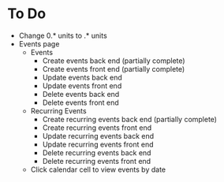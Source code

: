 # To Do

- Change 0.* units to .* units
- Events page
  - Events
    - Create events back end (partially complete)
    - Create events front end (partially complete)
    - Update events back end
    - Update events front end
    - Delete events back end
    - Delete events front end
  - Recurring Events
    - Create recurring events back end (partially complete)
    - Create recurring events front end
    - Update recurring events back end
    - Update recurring events front end
    - Delete recurring events back end
    - Delete recurring events front end
  - Click calendar cell to view events by date
